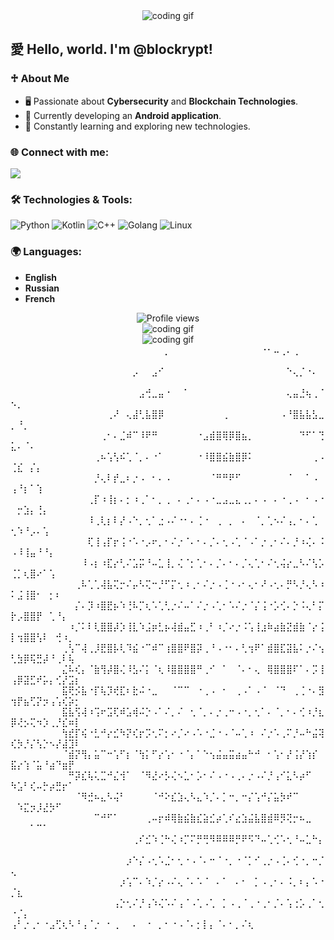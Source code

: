 <div align="center">
  <img src="https://i.giphy.com/media/v1.Y2lkPTc5MGI3NjExc3ppMnppOTQ2dmk5Z2Z1MDRtb3J5cHFrN3hsYm12b2oyeDBlb2I3ZyZlcD12MV9pbnRlcm5hbF9naWZfYnlfaWQmY3Q9Zw/l0MYRN89l6PG7TOoM/giphy.gif" alt="coding gif">
</div>

## 愛 Hello, world. I'm @blockrypt!

### ♱ About Me
- 🖥️ Passionate about **Cybersecurity** and **Blockchain Technologies**.
- 📱 Currently developing an **Android application**.
- 🌱 Constantly learning and exploring new technologies.

### 🌐 Connect with me:
<a href="mailto:blockrypt@gmail.com"><img src="https://img.shields.io/badge/Email-blockrypt@gmail.com-blue?style=for-the-badge&logo=gmail"></a>

### 🛠️ Technologies & Tools:
![Python](https://img.shields.io/badge/-Python-333333?style=flat&logo=python)
![Kotlin](https://img.shields.io/badge/-Kotlin-333333?style=flat&logo=kotlin)
![C++](https://img.shields.io/badge/-C++-333333?style=flat&logo=cplusplus)
![Golang](https://img.shields.io/badge/-Golang-333333?style=flat&logo=go)
![Linux](https://img.shields.io/badge/-Linux-333333?style=flat&logo=linux)

### 🌍 Languages:
- **English**
- **Russian**
- **French**

<div align="center">
  <img src="https://komarev.com/ghpvc/?username=blockrypt&color=blue&style=flat-square" alt="Profile views" />
</div>

<div align="center">
  <img src="https://i.giphy.com/media/v1.Y2lkPTc5MGI3NjExMzlrM2M0djdiMWd2d3JpNDVnOWFxazhvcnQydTRka2N4ejJhNW4zeSZlcD12MV9pbnRlcm5hbF9naWZfYnlfaWQmY3Q9Zw/8fRwPZtbWkkX6/giphy.gif" alt="coding gif">
</div>

<div align="center">
  <img src="https://i.giphy.com/media/v1.Y2lkPTc5MGI3NjExZzh4M2ljZ2U0bmtldHRsZW9jZzIzNGNkNjliaTJ0OXkzYjJ4ODd4NCZlcD12MV9pbnRlcm5hbF9naWZfYnlfaWQmY3Q9Zw/zNlhulNKUcO9T3a3ag/giphy.gif" alt="coding gif">
</div>
                                                                  ⠀⠀⠀⠀⠀⠀⠀⠀⠀⠀⠀⠀⠀⠀⠀⠀⠀⠀⠀⠀⠀⠀⠀⠀⡀⠀⠀⠀⠀⠀⠀⠀⠀⠀⠀⠀⠀⠀⠀⠐⠂⠤⢀⠄⢀⠀⠀⠀⠀⠀⠀⠀⠀⠀⠀⠀⠀⠀⠀⠀
                                                                  ⠀⠀⠀⠀⠀⠀⠀⠀⠀⠀⠀⠀⠀⠀⠀⠀⠀⠀⠀⡠⠀⠀⣠⠊⠀⠀⠀⠀⠀⠀⠀⠀⠀⠀⠀⠀⠀⠀⠀⠀⠀⠀⠀⠑⢄⡈⠐⠄⠀⠀⠀⠀⠀⠀⠀⠀⠀⠀⠀⠀
                                                                  ⠀⠀⠀⠀⠀⠀⠀⠀⠀⠀⠀⠀⠀⠀⠀⠀⠀⠀⠀⠀⣠⢚⣀⣤⠐⠀⠀⠁⠀⠀⠀⠀⠀⠀⠀⠀⠀⠀⠀⠀⠀⠀⠀⢄⣤⣘⢦⢀⠈⠢⡀⠀⠀⠀⠀⠀⠀⠀⠀⠀
                                                                  ⠀⠀⠀⠀⠀⠀⠀⠀⠀⠀⠀⠀⠀⠀⠀⢀⠜⠀⢄⣼⢃⣧⣿⡿⠀⠀⠀⠀⠀⠀⠀⠀⠀⢀⠀⠀⠀⠀⠀⠀⠀⠀⠠⠘⣿⣧⣧⣣⣀⡀⠘⡀⠀⠀⠀⠀⠀⠀⠀⠀
                                                                  ⠀⠀⠀⠀⠀⠀⠀⠀⠀⠀⠀⠀⠀⠀⢀⠂⠄⣈⠾⠉⠸⠟⠛⠀⠀⠀⠀⠀⠀⠐⣠⣾⣿⢿⡿⣿⣦⡀⠀⠀⠀⠀⠀⠀⠀⠙⠋⠁⢙⣅⠄⠈⠄⠀⠀⠀⠀⠀⠀⠀
                                                                  ⠀⠀⠀⠀⠀⠀⠀⠀⠀⠀⠀⠀⠀⢀⠦⢡⢣⠮⢁⠈⡀⠄⠐⠁⠀⠀⠀⠀⠀⠐⠸⣿⣿⣮⣷⣿⡿⠅⠀⠀⠀⠀⠀⠀⠀⠀⠀⢀⠠⢈⣎⠀⡌⡄⠀⠀⠀⠀⠀⠀
                                                                  ⠀⠀⠀⠀⠀⠀⠀⠀⠀⠀⠀⠀⠀⡘⢄⠇⡞⣀⠆⡐⠠⠀⠂⠄⠠⠀⠀⠀⠀⠀⠀⠈⠛⠛⠟⠋⠀⠀⠀⠀⠀⠀⠀⠈⠀⠀⠁⠠⠀⢠⠘⡆⠁⢱⠀⠀⠀⠀⠀⠀
                                                                  ⠀⠀⠀⠀⠀⠀⠀⠀⠀⠀⠀⠀⢀⡏⠰⢸⡆⠄⡂⠰⢀⠁⠂⡀⢀⠀⠄⢀⠂⠄⠠⠐⣀⣠⣀⣄⢀⡀⠄⠠⠀⠄⠐⢀⠠⠀⠂⠠⠐⠀⡒⣱⡄⢘⡄⠀⠀⠀⠀⠀
                                                                  ⠀⠀⠀⠀⠀⠀⠀⠀⠀⠀⠀⠀⠸⢀⢇⡆⠇⡜⠠⠑⡀⢂⠁⣐⠠⠌⠐⠂⠄⢈⠐⠀⢀⠀⡀⠀⠄⠀⠈⡀⢁⠢⠌⢠⡀⠂⠄⢁⠀⢂⠱⠘⡠⠄⢡⠀⠀⠀⠀⠀
                                                                  ⠀⠀⠀⠀⠀⠀⠀⠀⠀⠀⠀⠀⢏⢸⢠⡏⡖⢨⠐⠡⠐⡠⠖⡀⠂⠌⡐⠈⠄⠂⠄⡈⠄⢂⠠⢁⠈⠠⠁⡐⢀⠂⠌⠄⡘⠰⢌⠄⠨⠠⠸⢸⣤⠘⠘⡄⠀⠀⠀⠀
                                                                  ⠀⠀⠀⠀⠀⠀⠀⠀⠀⠀⠀⠸⠠⡆⠰⣏⡔⢃⠌⣡⡭⠘⠤⣁⢸⡀⢌⠈⡂⢁⠂⠄⡈⠄⠂⠄⡈⢄⢁⠂⠌⢂⢬⡔⣀⠣⠌⢣⡡⢈⡁⢆⣿⠔⠁⢡⠀⠀⠀⠀
                                                                  ⠀⠀⠀⠀⠀⠀⠀⠀⠀⠀⢀⠧⢁⢁⢼⣧⢍⡒⠌⡤⠣⢍⠒⡘⠋⡍⢂⠰⢀⠂⠌⡐⠠⢈⠐⠠⠂⢄⠂⠜⠠⢂⠄⡛⠣⡘⢄⠣⠰⠅⣨⢸⣿⠂⠀⡂⠆⠀⠀⠀
                                                                  ⠀⠀⠀⠀⠀⠀⠀⠀⠀⠀⡌⠄⡹⠰⣿⣟⡦⠱⢘⠧⡉⢆⠡⢁⢃⡐⠌⠤⠁⠌⡐⠠⢁⠂⠡⠌⡐⠈⡌⢨⠐⡡⢊⠄⡑⠨⢄⠃⡍⡗⡠⣿⣿⡟⠀⢁⠘⡄⠀⠀
                                                                  ⠀⠀⠀⠀⠀⠀⠀⠀⠀⠰⡈⠅⠇⢇⣿⣿⡼⡱⢸⣇⠱⣨⡶⣃⡦⢼⣾⣤⣋⠰⢀⠃⠰⡈⠔⡐⠨⢡⢸⣰⠷⣴⣷⣝⣾⣷⠈⡔⢨⡇⢲⣿⣿⢣⠇⠀⢚⠰⡀⠀
                                                                  ⠀⠀⠀⠀⠀⠀⠀⠀⢀⢣⠉⢼⢀⡸⣟⣿⡧⢇⠹⣮⠐⠉⠾⠉⢰⣿⣿⠟⣿⡽⢀⠘⠠⠐⠂⠄⢃⢲⠟⠁⣾⣿⣏⣽⣧⠅⡐⠌⢢⢃⣳⡿⢯⣛⡼⠘⢀⠇⢧⠀
                                                                  ⠀⠀⠀⠀⠀⠀⠀⠀⣌⠧⢎⡄⠈⣷⢻⡼⣿⢌⠸⣣⠌⡅⠈⢆⠸⣿⣿⣿⣿⠛⢀⠊⠀⠁⠀⠈⠄⠂⢄⠀⢿⣿⣿⣿⠏⠁⠄⡩⢸⢠⡿⣽⣋⠞⡥⡄⢊⡜⣩⡆
                                                                  ⠀⠀⠀⠀⠀⠀⠀⠀⣯⢟⡪⣧⠐⡏⢧⡹⢞⣏⠆⣗⠬⠐⣀⠀⠀⠈⠉⠉⠀⠐⢀⠠⠀⠂⠀⢀⠠⠁⠠⠈⠀⠈⠙⠀⢀⢈⠐⠄⣻⢲⡟⣦⢋⡝⡲⢠⢡⢎⡵⡂
                                                                  ⠀⠀⠀⠀⠀⠀⠀⠀⣯⣧⢫⢼⠰⢩⠖⣩⢏⠾⣡⢾⠬⡑⠠⠁⠌⡀⠌⠀⢂⠈⡀⠄⡐⢀⠒⠠⠐⡀⢂⠁⠄⠈⡀⠂⠄⢊⠰⡘⣆⡿⢜⡢⢍⠲⡱⢀⡘⣎⠶⡇
                                                                  ⠀⠀⠀⠀⠀⠀⠀⠀⢳⣞⡏⢮⠐⣃⠚⡔⣊⠳⡝⢎⡖⡩⢂⠍⡂⠔⡈⠔⠠⠡⠐⣈⠐⠠⠈⠤⢁⠰⠀⠌⡐⠡⢀⠍⡘⠤⠓⣬⢽⢎⡳⡘⡌⢣⡑⠢⡜⣼⣹⠇
                                                                  ⠀⠀⠀⠀⠀⠀⠀⠀⠈⣾⡝⢻⡄⣥⠉⠒⢡⠋⡆⠈⢳⡅⠋⡔⢡⠂⠐⠈⡄⠁⠑⢢⣬⣤⣭⣴⣤⠓⠚⠀⠂⢡⠂⡜⢨⡜⢱⡎⠀⣯⡔⢱⠈⣥⠘⣴⠙⣶⡟⠀
                                                                  ⠀⠀⠀⠀⠀⠀⠀⠀⠀⠛⡽⣎⢧⢅⣉⠚⣌⢺⠁⠀⠈⠻⣜⠔⡣⢌⠢⣁⠂⡡⠂⠌⠠⠐⠠⢀⠄⡐⠠⠌⡘⢠⠊⣅⠣⡴⠋⠀⠀⠳⣡⠃⢎⠤⡓⡴⣛⡖⠁⠀
                                                                  ⠀⠀⠀⠀⠀⠀⠀⠀⠀⠀⠈⠻⣚⠦⣄⠣⢬⠃⠀⠀⠀⠀⠈⠚⠕⣎⣱⢄⠣⣄⠱⡈⠄⡁⠒⡀⠒⡌⢡⠚⡌⣥⡳⠞⠉⠀⠀⠀⠀⠀⠱⣍⡲⡸⣜⡳⠋⠀⠀⠀
                                                                  ⠀⠀⠀⠀⠀⠀⠀⠀⠀⠀⠀⠀⠀⠉⠚⠋⠁⠀⠀⠀⠀⢀⠤⡖⠾⢿⣷⣮⣷⣎⣵⣊⡴⢁⠎⣔⣱⣬⣧⣿⣾⠿⡻⢝⡒⠦⣀⠀⠀⠀⠀⠀⠁⠉⠁⠀⠀⠀⠀⠀
                                                                  ⠀⠀⠀⠀⠀⠀⠀⠀⠀⠀⠀⠀⠀⠀⠀⠀⠀⠀⠀⢀⠎⣊⠱⢈⠓⢌⠰⡉⠍⡛⢛⠻⠿⠿⠿⡛⠟⠫⠙⠤⢁⢊⠡⢂⠘⠤⣁⠓⡄⠀⠀⠀⠀⠀⠀⠀⠀⠀⠀⠀
                                                                  ⠀⠀⠀⠀⠀⠀⠀⠀⠀⠀⠀⠀⠀⠀⠀⠀⠀⠀⡰⠑⡌⠠⢂⠡⣈⠂⢂⠐⠠⠈⠄⠒⠈⠐⡀⠐⠈⡁⠊⢀⡐⠠⢈⠄⢊⠐⡀⠒⡈⢄⠀⠀⠀⠀⠀⠀⠀⠀⠀⠀
                                                                  ⠀⠀⠀⠀⠀⠀⠀⠀⠀⠀⠀⠀⠀⠀⠀⠀⠀⡰⢡⠉⠄⠱⡈⡔⠠⠌⢄⠈⠄⠡⠈⠀⠄⠁⠀⠄⠂⠀⡁⠠⢀⠂⠄⠨⡀⠆⡄⠡⠐⡈⣆⠀⠀⠀⠀⠀⠀⠀⠀⠀
                                                                  ⠀⠀⠀⠀⠀⠀⠀⠀⠀⠀⠀⠀⠀⠀⠀⠀⢠⡑⢂⠌⡘⢠⠱⢌⠡⠌⢠⠈⠠⢁⠠⢁⠀⡁⠠⢀⠈⢀⠐⢀⠂⡈⠄⢡⢐⡡⢀⠁⢂⠐⡈⡄⠀⠀⠀⠀⠀⠀⠀⠀
                                                                  ⠀⠀⠀⠀⠀⠀⠀⠀⠀⠀⠀⠀    ⢠⠃⡐⢀⠂⠐⣠⢋⢆⠣⠘⢠⠈⡐⠀⠂⢀⠀⠀⠄⠀⠐⠀⡀⠂⠐⠠⠈⠄⡂⡇⡄⠈⠄⠂⡀⠌⢆⠀⠀⠀⠀                                          
<!---
blockrypt/blockrypt is a ✨ special ✨ repository because its `README.md` (this file) appears on your GitHub profile.
You can click the Preview link to take a look at your changes.
--->
